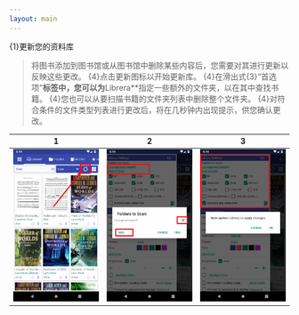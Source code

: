 ```yaml
---
layout: main
---
```


{1}更新您的资料库
>将图书添加到图书馆或从图书馆中删除某些内容后，您需要对其进行更新以反映这些更改。
{4}点击更新图标以开始更新库。
{4}在滑出式{3}“首选项”**标签中，您可以为**Librera**指定一些额外的文件夹，以在其中查找书籍。
{4}您也可以从要扫描书籍的文件夹列表中删除整个文件夹。
{4}对符合条件的文件类型列表进行更改后，将在几秒钟内出现提示，供您确认更改。

|1|2|3|
|-|-|-|
|![](1.png)|![](2.png)|![](3.png)|
